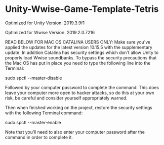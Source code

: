 # Unity-Wwise-Game-Template-Tetris

Optimized for Unity Version: 
2019.3.9f1

Optimized for Wwise Version: 
2019.2.0.7216

READ BELOW FOR MAC OS CATALINA USERS ONLY:
Make sure you've applied the updates for the latest version 10.15.5 with the supplementary
update.  In addition Catalina has security settings which don't allow Unity to properly 
load Wwise soundbanks. To bypass the security precautions that the Mac OS has put in place 
you need to type the following line into the Terminal: 

sudo spctl --master-disable

Followed by your computer password to complete the command. This does leave your computer 
more open to hacker attacks, so do this at your own risk, be careful and consider yourself 
appropriately warned.  

Then when finished working on the project, 
restore the security settings with the following Terminal command:

sudo spctl --master-enable 

Note that you'll need to also enter your computer password after the command in order to
complete it.
